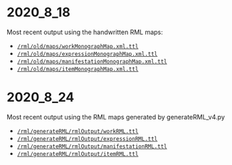# 2020_8_18

Most recent output using the handwritten RML maps:
 - [`/rml/old/maps/workMonographMap.xml.ttl`](https://github.com/uwlib-cams/rml/blob/master/old/maps/workMonographMap.xml.ttl)
 - [`/rml/old/maps/expressionMonographMap.xml.ttl`](https://github.com/uwlib-cams/rml/blob/master/old/maps/expressionMonographMap.xml.ttl)
 - [`/rml/old/maps/manifestationMonographMap.xml.ttl`](https://github.com/uwlib-cams/rml/blob/master/old/maps/manifestationMonographMap.xml.ttl)
 - [`/rml/old/maps/itemMonographMap.xml.ttl`](https://github.com/uwlib-cams/rml/blob/master/old/maps/itemMonographMap.xml.ttl)

# 2020_8_24

 Most recent output using the RML maps generated by generateRML_v4.py
  - [`/rml/generateRML/rmlOutput/workRML.ttl`](https://github.com/uwlib-cams/rml/blob/master/generateRML/rmlOutput/workRML.ttl)
  - [`/rml/generateRML/rmlOutput/expressionRML.ttl`](https://github.com/uwlib-cams/rml/blob/master/generateRML/rmlOutput/expressionRML.ttl)
  - [`/rml/generateRML/rmlOutput/manifestationRML.ttl`](https://github.com/uwlib-cams/rml/blob/master/generateRML/rmlOutput/manifestationRML.ttl)
  - [`/rml/generateRML/rmlOutput/itemRML.ttl`](https://github.com/uwlib-cams/rml/blob/master/generateRML/rmlOutput/itemRML.ttl)

